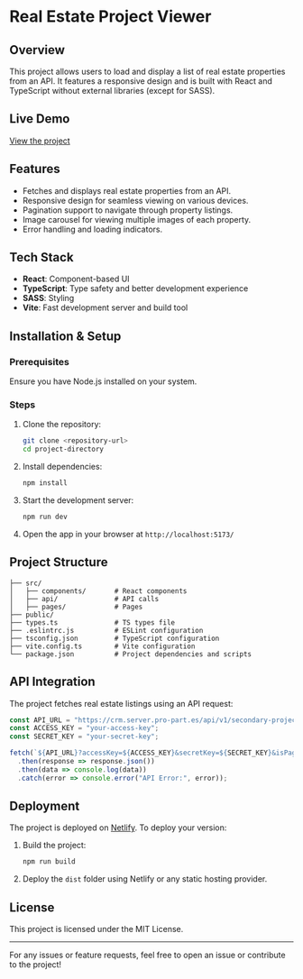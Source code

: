 # Real Estate Project Viewer

## Overview
This project allows users to load and display a list of real estate properties from an API. It features a responsive design and is built with React and TypeScript without external libraries (except for SASS).

## Live Demo
[View the project](https://test-task-projects.netlify.app/)

## Features
- Fetches and displays real estate properties from an API.
- Responsive design for seamless viewing on various devices.
- Pagination support to navigate through property listings.
- Image carousel for viewing multiple images of each property.
- Error handling and loading indicators.

## Tech Stack
- **React**: Component-based UI
- **TypeScript**: Type safety and better development experience
- **SASS**: Styling
- **Vite**: Fast development server and build tool

## Installation & Setup
### Prerequisites
Ensure you have Node.js installed on your system.

### Steps
1. Clone the repository:
   ```sh
   git clone <repository-url>
   cd project-directory
   ```
2. Install dependencies:
   ```sh
   npm install
   ```
3. Start the development server:
   ```sh
   npm run dev
   ```
4. Open the app in your browser at `http://localhost:5173/`

## Project Structure
```
├── src/
│   ├── components/       # React components
│   ├── api/              # API calls
│   ├── pages/            # Pages
├── public/
├── types.ts              # TS types file
├── .eslintrc.js          # ESLint configuration
├── tsconfig.json         # TypeScript configuration
├── vite.config.ts        # Vite configuration
└── package.json          # Project dependencies and scripts
```

## API Integration
The project fetches real estate listings using an API request:
```ts
const API_URL = "https://crm.server.pro-part.es/api/v1/secondary-projects/integration/projects";
const ACCESS_KEY = "your-access-key";
const SECRET_KEY = "your-secret-key";

fetch(`${API_URL}?accessKey=${ACCESS_KEY}&secretKey=${SECRET_KEY}&isPagination=true&size=${size}&page=${page}`)
  .then(response => response.json())
  .then(data => console.log(data))
  .catch(error => console.error("API Error:", error));
```

## Deployment
The project is deployed on [Netlify](https://test-task-projects.netlify.app/). To deploy your version:
1. Build the project:
   ```sh
   npm run build
   ```
2. Deploy the `dist` folder using Netlify or any static hosting provider.

## License
This project is licensed under the MIT License.

---

For any issues or feature requests, feel free to open an issue or contribute to the project!


